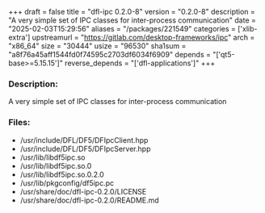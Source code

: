 +++
draft = false
title = "dfl-ipc 0.2.0-8"
version = "0.2.0-8"
description = "A very simple set of IPC classes for inter-process communication"
date = "2025-02-03T15:29:56"
aliases = "/packages/221549"
categories = ['xlib-extra']
upstreamurl = "https://gitlab.com/desktop-frameworks/ipc"
arch = "x86_64"
size = "30444"
usize = "96530"
sha1sum = "a8f76a45aff1544fd0f74595c2703df6034f6909"
depends = "['qt5-base>=5.15.15']"
reverse_depends = "['dfl-applications']"
+++
### Description: 
A very simple set of IPC classes for inter-process communication

### Files: 
* /usr/include/DFL/DF5/DFIpcClient.hpp
* /usr/include/DFL/DF5/DFIpcServer.hpp
* /usr/lib/libdf5ipc.so
* /usr/lib/libdf5ipc.so.0
* /usr/lib/libdf5ipc.so.0.2.0
* /usr/lib/pkgconfig/df5ipc.pc
* /usr/share/doc/dfl-ipc-0.2.0/LICENSE
* /usr/share/doc/dfl-ipc-0.2.0/README.md
